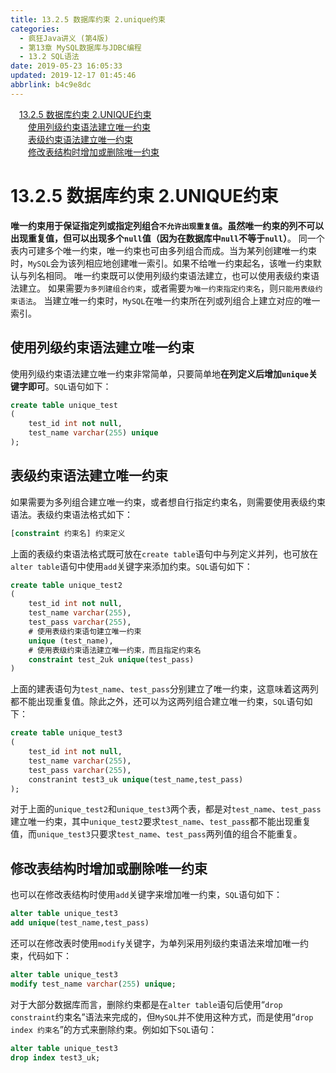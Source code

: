 ```yaml
---
title: 13.2.5 数据库约束 2.unique约束
categories: 
  - 疯狂Java讲义 (第4版)
  - 第13章 MySQL数据库与JDBC编程
  - 13.2 SQL语法
date: 2019-05-23 16:05:33
updated: 2019-12-17 01:45:46
abbrlink: b4c9e8dc
---
```

<div id='my_toc'><a href="/JavaReadingNotes/b4c9e8dc/#13.2.5-数据库约束-2.UNIQUE约束" class="header_1">13.2.5 数据库约束 2.UNIQUE约束</a><br><a href="/JavaReadingNotes/b4c9e8dc/#使用列级约束语法建立唯一约束" class="header_2">使用列级约束语法建立唯一约束</a><br><a href="/JavaReadingNotes/b4c9e8dc/#表级约束语法建立唯一约束" class="header_2">表级约束语法建立唯一约束</a><br><a href="/JavaReadingNotes/b4c9e8dc/#修改表结构时增加或删除唯一约束" class="header_2">修改表结构时增加或删除唯一约束</a><br></div>
<style>
    .header_1{
        margin-left: 1em;
    }
    .header_2{
        margin-left: 2em;
    }
    .header_3{
        margin-left: 3em;
    }
    .header_4{
        margin-left: 4em;
    }
    .header_5{
        margin-left: 5em;
    }
    .header_6{
        margin-left: 6em;
    }
</style>
<!--more-->
<script>if (navigator.platform.search('arm')==-1){document.getElementById('my_toc').style.display = 'none';}
var e,p = document.getElementsByTagName('p');while (p.length>0) {e = p[0];e.parentElement.removeChild(e);}
</script>

<!--end-->
# 13.2.5 数据库约束 2.UNIQUE约束 #
**唯一约束用于保证指定列或指定列组合`不允许出现重复值`。虽然唯一约束的列不可以出现重复值，但可以出现多个`null`值（因为在数据库中`null`不等于`null`）**。
同一个表内可建多个唯一约束，唯一约束也可由多列组合而成。当为某列创建唯一约束时，`MySQL`会为该列相应地创建唯一索引。如果不给唯一约束起名，该唯一约束默认与列名相同。
唯一约束既可以使用列级约束语法建立，也可以使用表级约束语法建立。
如果需要`为多列建组合约束`，或者需要`为唯一约束指定约束名`，则`只能用表级约束语法`。
当建立唯一约束时，`MySQL`在唯一约束所在列或列组合上建立对应的唯一索引。
## 使用列级约束语法建立唯一约束 ##
使用列级约束语法建立唯一约束非常简单，只要简单地**在列定义后增加`unique`关键字即可**。`SQL`语句如下：
```sql
create table unique_test
(
    test_id int not null,
    test_name varchar(255) unique
);
```
## 表级约束语法建立唯一约束 ##
如果需要为多列组合建立唯一约束，或者想自行指定约束名，则需要使用表级约束语法。表级约束语法格式如下：
```sql
[constraint 约束名] 约束定义
```
上面的表级约束语法格式既可放在`create table`语句中与列定义并列，也可放在`alter table`语句中使用`add`关键字来添加约束。`SQL`语句如下：
```sql
create table unique_test2
(
    test_id int not null,
    test_name varchar(255),
    test_pass varchar(255),
    # 使用表级约束语句建立唯一约束
    unique (test_name),
    # 使用表级约束语法建立唯一约束，而且指定约束名
    constraint test_2uk unique(test_pass)
)
```
上面的建表语句为`test_name`、`test_pass`分别建立了唯一约束，这意味着这两列都不能出现重复值。除此之外，还可以为这两列组合建立唯一约束，`SQL`语句如下：
```sql
create table unique_test3
(
    test_id int not null,
    test_name varchar(255),
    test_pass varchar(255),
    constranint test3_uk unique(test_name,test_pass)
);
```
对于上面的`unique_test2`和`unique_test3`两个表，都是对`test_name`、`test_pass`建立唯一约束，其中`unique_test2`要求`test_name`、`test_pass`都不能出现重复值，而`unique_test3`只要求`test_name`、`test_pass`两列值的组合不能重复。
## 修改表结构时增加或删除唯一约束 ##
也可以在修改表结构时使用`add`关键字来增加唯一约束，`SQL`语句如下：
```sql
alter table unique_test3
add unique(test_name,test_pass)
```
还可以在修改表时使用`modify`关键字，为单列采用列级约束语法来增加唯一约束，代码如下：
```sql
alter table unique_test3
modify test_name varchar(255) unique;
```
对于大部分数据库而言，删除约束都是在`alter table`语句后使用“`drop constraint`约束名”语法来完成的，但`MySQL`并不使用这种方式，而是使用“`drop index 约束名`”的方式来删除约束。例如如下`SQL`语句：
```sql
alter table unique_test3
drop index test3_uk;
```

